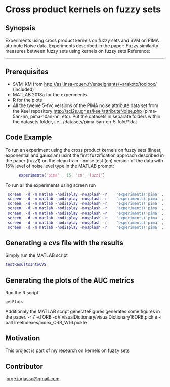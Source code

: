 # Cross product kernels on fuzzy sets

## Synopsis
Experiments using cross product kernels on fuzzy sets and SVM on PIMA attribute Noise data.
Experiments described in the paper: Fuzzy similarity measures between fuzzy sets using kernels on fuzzy sets
Reference:

---
## Prerequisites
* SVM-KM from http://asi.insa-rouen.fr/enseignants/~arakoto/toolbox/  (included)
* MATLAB 2013a for the experiments
* R for the plots
* All the twelve 5-fvc versions of the PIMA noise attribute data set from the Keel repository http://sci2s.ugr.es/keel/attributeNoise.php (pima-5an-nn, pima-10an-nn, etc). Put the datasets in separate folders  within the datasets folder, i.e., /datasets/pima-5an-cn-5-fold/<nowiki>*</nowiki>.dat

## Code Example

To run an  experiment using the cross product kernels on fuzzy sets (linear, exponential and gaussian) usint the first fuzzification approach described in the paper (fuzz1) on the  clean train - noise test (cn) version of the data with 15% level of noise level type in the MATLAB prompt:

```matlab
      experiments('pima' , 15, 'cn','fuzz1')
```
To run all the experiments using screen run 

```matlab
 screen  -d -m matlab -nodisplay -nosplash -r    "experiments('pima' , 15, 'cn','fuzz1')"
 screen  -d -m matlab -nodisplay -nosplash -r    "experiments('pima' , 20, 'cn','fuzz1')"
 screen  -d -m matlab -nodisplay -nosplash -r    "experiments('pima' , 15, 'cn','fuzz2')"
 screen  -d -m matlab -nodisplay -nosplash -r    "experiments('pima' , 20, 'cn','fuzz2')"
 screen  -d -m matlab -nodisplay -nosplash -r    "experiments('pima' , 15, 'cn','fuzz3')"
 screen  -d -m matlab -nodisplay -nosplash -r    "experiments('pima' , 20, 'cn','fuzz3')"
 screen  -d -m matlab -nodisplay -nosplash -r    "experiments('pima' , 15, 'cn','fuzz4')"
 screen  -d -m matlab -nodisplay -nosplash -r    "experiments('pima' , 20, 'cn','fuzz4')"
```

## Generating a cvs file with the results
Simply run the MATLAB script
```matlab
testResultsIntoCVS
```
## Generating the plots of the AUC metrics
Run the R script
```R
getPlots
```

Additionaly the MATLAB script generateFigures generates some figures in the paper.
 -r 7 -d ORB -dV visualDictionary/visualDictionary16ORB.pickle -i ballTreeIndexes/index_ORB_W16.pickle

## Motivation

This project is part of my research on kernels on fuzzy sets

## Contributor
jorge.jorjasso@gmail.com

